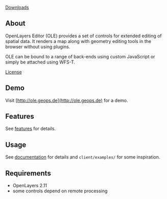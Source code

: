 [Downloads](http://dl.geops.de/ole)

About
-----

OpenLayers Editor (OLE) provides a set of controls for extended editing of spatial data. It renders a map along with geometry editing tools in the browser without using plugins.

OLE can be bound to a range of back-ends using custom JavaScript or simply be attached using WFS-T.

[License](https://github.com/geops/ole/blob/master/license.txt)


Demo
-----

Visit [http://ole.geops.de](http://ole.geops.de) for a demo.


Features
-----

See [features](https://github.com/geops/ole/blob/master/features.md) for details.


Usage
-----

See [documentation](https://github.com/geops/ole/blob/master/documentation.md) for details and `client/examples/` for some inspiration.


Requirements
------------

* OpenLayers 2.11
* some controls depend on remote processing
